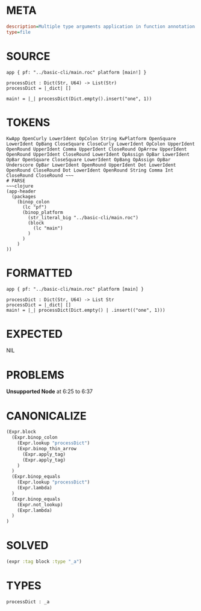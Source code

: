 # META
~~~ini
description=Multiple type arguments application in function annotation
type=file
~~~
# SOURCE
~~~roc
app { pf: "../basic-cli/main.roc" platform [main!] }

processDict : Dict(Str, U64) -> List(Str)
processDict = |_dict| []

main! = |_| processDict(Dict.empty().insert("one", 1))
~~~
# TOKENS
~~~text
KwApp OpenCurly LowerIdent OpColon String KwPlatform OpenSquare LowerIdent OpBang CloseSquare CloseCurly LowerIdent OpColon UpperIdent OpenRound UpperIdent Comma UpperIdent CloseRound OpArrow UpperIdent OpenRound UpperIdent CloseRound LowerIdent OpAssign OpBar LowerIdent OpBar OpenSquare CloseSquare LowerIdent OpBang OpAssign OpBar Underscore OpBar LowerIdent OpenRound UpperIdent Dot LowerIdent OpenRound CloseRound Dot LowerIdent OpenRound String Comma Int CloseRound CloseRound ~~~
# PARSE
~~~clojure
(app-header
  (packages
    (binop_colon
      (lc "pf")
      (binop_platform
        (str_literal_big "../basic-cli/main.roc")
        (block
          (lc "main")
        )
      )
    )
))
~~~
# FORMATTED
~~~roc
app { pf: "../basic-cli/main.roc" platform [main] }

processDict : Dict(Str, U64) -> List Str
processDict = |_dict| []
main! = |_| processDict(Dict.empty() | .insert(("one", 1)))
~~~
# EXPECTED
NIL
# PROBLEMS
**Unsupported Node**
at 6:25 to 6:37

# CANONICALIZE
~~~clojure
(Expr.block
  (Expr.binop_colon
    (Expr.lookup "processDict")
    (Expr.binop_thin_arrow
      (Expr.apply_tag)
      (Expr.apply_tag)
    )
  )
  (Expr.binop_equals
    (Expr.lookup "processDict")
    (Expr.lambda)
  )
  (Expr.binop_equals
    (Expr.not_lookup)
    (Expr.lambda)
  )
)
~~~
# SOLVED
~~~clojure
(expr :tag block :type "_a")
~~~
# TYPES
~~~roc
processDict : _a
~~~
